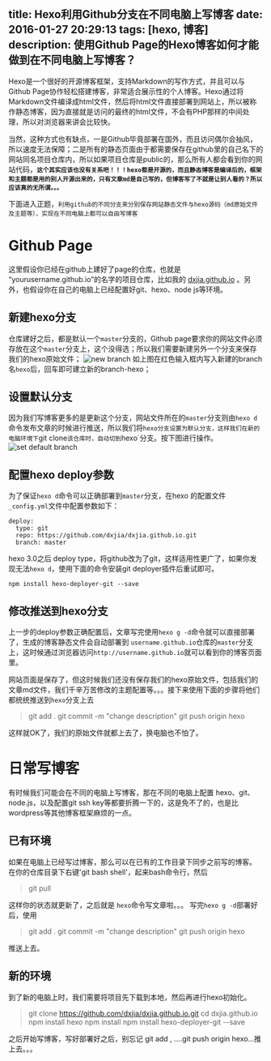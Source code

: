 title: Hexo利用Github分支在不同电脑上写博客
date: 2016-01-27 20:29:13
tags: [hexo, 博客]
description: 使用Github Page的Hexo博客如何才能做到在不同电脑上写博客？
---
Hexo是一个很好的开源博客框架，支持Markdown的写作方式，并且可以与Github Page协作轻松搭建博客，非常适合展示性的个人博客。Hexo通过将Markdown文件编译成html文件，然后将html文件直接部署到网站上，所以被称作静态博客，因为直接就是访问的最终的html文件，不会有PHP那样的中间处理，所以对浏览器来讲会比较快。
<!--more-->
当然，这种方式也有缺点，一是Github毕竟部署在国外，而且访问偶尔会抽风，所以速度无法保障；二是所有的静态页面由于都需要保存在github里的自己名下的网站同名项目仓库内，所以如果项目仓库是public的，那么所有人都会看到你的网站代码，**`这个其实应该也没有关系吧！！！hexo都是开源的，而且静态博客是编译后的，框架和主题都是用的别人开源出来的，只有文章md是自己写的，但博客写了不就是让别人看的？所以应该真的无所谓。。。`**

下面进入正题，`利用github的不同分支来分别保存网站静态文件与hexo源码（md原始文件及主题等），实现在不同电脑上都可以自由写博客`

# Github Page
这里假设你已经在github上建好了page的仓库，也就是 “yourusername.github.io”的名字的项目仓库，比如我的 [dxjia.github.io](https://github.com/dxjia/dxjia.github.io) 。另外，也假设你在自己的电脑上已经配置好git、hexo、node js等环境。
## 新建hexo分支
仓库建好之后，都是默认一个`master`分支的，Github page要求你的网站文件必须存放在这个`master`分支上，这个没得选；所以我们需要新建另外一个分支来保存我们的hexo原始文件；
![new branch](http://7xqitw.com1.z0.glb.clouddn.com/blog-resgit_hub_new_branch.png)
如上图在红色输入框内写入新建的branch名`hexo`后，回车即可建立新的branch-hexo；

## 设置默认分支
因为我们写博客更多的是更新这个分支，网站文件所在的`master`分支则由`hexo d`命令发布文章的时候进行推送，所以我们将`hexo分支设置为默认分支，这样我们在新的电脑环境下`git clone`该仓库时，自动切到`hexo`分支。按下图进行操作。
![set default branch](http://7xqitw.com1.z0.glb.clouddn.com/blog-resgit_hub_set_default_branch.png)

## 配置hexo deploy参数
为了保证`hexo d`命令可以正确部署到`master`分支，在hexo 的配置文件 `_config.yml`文件中配置参数如下：
```
deploy:
  type: git
  repo: https://github.com/dxjia/dxjia.github.io.git
  branch: master
```

hexo 3.0之后 deploy type，将github改为了git，这样适用性更广了，如果你发现无法`hexo d`，使用下面的命令安装git deployer插件后重试即可。
```
npm install hexo-deployer-git --save
```

## 修改推送到hexo分支
上一步的deploy参数正确配置后，文章写完使用`hexo g -d`命令就可以直接部署了，生成的博客静态文件会自动部署到 `username.github.io`仓库的`master`分支上，这时候通过浏览器访问`http://username.github.io`就可以看到你的博客页面里。

网站页面是保存了，但这时候我们还没有保存我们的hexo原始文件，包括我们的文章md文件，我们千辛万苦修改的主题配置等。。。接下来使用下面的步骤将他们都统统推送到`hexo`分支上去
> git add .
> git commit -m "change description"
> git push origin hexo

这样就OK了，我们的原始文件就都上去了，换电脑也不怕了。

# 日常写博客
有时候我们可能会在不同的电脑上写博客，那在不同的电脑上配置 hexo、git、node.js，以及配置git ssh key等都要折腾一下的，这是免不了的，也是比wordpress等其他博客框架麻烦的一点。
## 已有环境
如果在电脑上已经写过博客，那么可以在已有的工作目录下同步之前写的博客。
在你的仓库目录下右键'git bash shell'，起来bash命令行，然后
> git pull

这样你的状态就更新了，之后就是 `hexo`命令写文章啦。。。
写完`hexo g -d`部署好后，使用
> git add .
> git commit -m "change description"
> git push origin hexo

推送上去。

## 新的环境
到了新的电脑上时，我们需要将项目先下载到本地，然后再进行hexo初始化。
> git clone https://github.com/dxjia/dxjia.github.io.git
> cd dxjia.github.io
> npm install hexo
> npm install
> npm install hexo-deployer-git --save

之后开始写博客，写好部署好之后，别忘记 git add , ....git push origin hexo...推上去。。。


